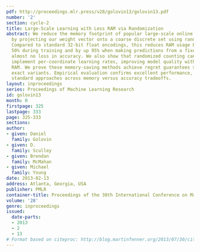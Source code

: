 ```yaml
---
pdf: http://proceedings.mlr.press/v28/golovin13/golovin13.pdf
number: '2'
section: cycle-2
title: Large-Scale Learning with Less RAM via Randomization
abstract: We reduce the memory footprint of popular large-scale online learning methods
  by projecting our weight vector onto a coarse discrete set using randomized rounding.
  Compared to standard 32-bit float encodings, this reduces RAM usage by more than
  50% during training and by up 95% when making predictions from a fixed model, with
  almost no loss in accuracy. We also show that randomized counting can be used to
  implement per-coordinate learning rates, improving model quality with little additional
  RAM. We prove these memory-saving methods achieve regret guarantees similar to their
  exact variants. Empirical evaluation confirms excellent performance, dominating
  standard approaches across memory versus accuracy tradeoffs.
layout: inproceedings
series: Proceedings of Machine Learning Research
id: golovin13
month: 0
firstpage: 325
lastpage: 333
page: 325-333
sections: 
author:
- given: Daniel
  family: Golovin
- given: D.
  family: Sculley
- given: Brendan
  family: McMahan
- given: Michael
  family: Young
date: 2013-02-13
address: Atlanta, Georgia, USA
publisher: PMLR
container-title: Proceedings of the 30th International Conference on Machine Learning
volume: '28'
genre: inproceedings
issued:
  date-parts:
  - 2013
  - 2
  - 13
# Format based on citeproc: http://blog.martinfenner.org/2013/07/30/citeproc-yaml-for-bibliographies/
---
```


